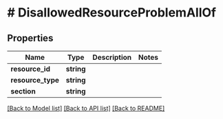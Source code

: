 # # DisallowedResourceProblemAllOf

## Properties

Name | Type | Description | Notes
------------ | ------------- | ------------- | -------------
**resource_id** | **string** |  |
**resource_type** | **string** |  |
**section** | **string** |  |

[[Back to Model list]](../../README.md#models) [[Back to API list]](../../README.md#endpoints) [[Back to README]](../../README.md)
